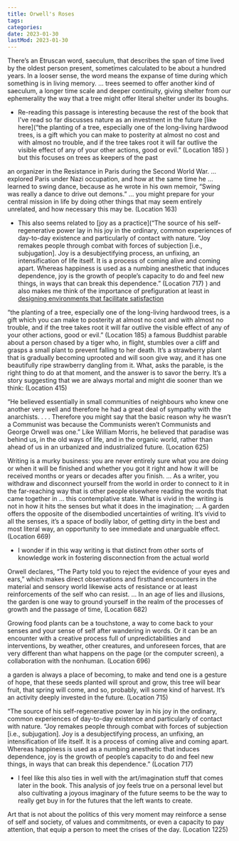 ```yaml
---
title: Orwell's Roses
tags:
categories:
date: 2023-01-30
lastMod: 2023-01-30
---
```

There’s an Etruscan word, saeculum, that describes the span of time lived by the oldest person present, sometimes calculated to be about a hundred years. In a looser sense, the word means the expanse of time during which something is in living memory. ... trees seemed to offer another kind of saeculum, a longer time scale and deeper continuity, giving shelter from our ephemerality the way that a tree might offer literal shelter under its boughs.

  + Re-reading this passage is interesting because the rest of the book that I've read so far discusses nature as an investment in the future [like here](“the planting of a tree, especially one of the long-living hardwood trees, is a gift which you can make to posterity at almost no cost and with almost no trouble, and if the tree takes root it will far outlive the visible effect of any of your other actions, good or evil.” (Location 185)
) but this focuses on trees as keepers of the past

an organizer in the Resistance in Paris during the Second World War. ... explored Paris under Nazi occupation, and how at the same time he ... learned to swing dance, because as he wrote in his own memoir, “Swing was really a dance to drive out demons.” ... you might prepare for your central mission in life by doing other things that may seem entirely unrelated, and how necessary this may be. (Location 163)

  + This also seems related to [joy as a practice](“The source of his self-regenerative power lay in his joy in the ordinary, common experiences of day-to-day existence and particularly of contact with nature. “Joy remakes people through combat with forces of subjection [i.e., subjugation]. Joy is a desubjectifying process, an unfixing, an intensification of life itself. It is a process of coming alive and coming apart. Whereas happiness is used as a numbing anesthetic that induces dependence, joy is the growth of people’s capacity to do and feel new things, in ways that can break this dependence.” (Location 717)
) and also makes me think of the importance of prefiguration at least in [designing environments that facilitate satisfaction](((6389042c-aefc-46bb-ae25-3bdd2ca53ed2)))

“the planting of a tree, especially one of the long-living hardwood trees, is a gift which you can make to posterity at almost no cost and with almost no trouble, and if the tree takes root it will far outlive the visible effect of any of your other actions, good or evil.” (Location 185)
a famous Buddhist parable about a person chased by a tiger who, in flight, stumbles over a cliff and grasps a small plant to prevent falling to her death. It’s a strawberry plant that is gradually becoming uprooted and will soon give way, and it has one beautifully ripe strawberry dangling from it. What, asks the parable, is the right thing to do at that moment, and the answer is to savor the berry. It’s a story suggesting that we are always mortal and might die sooner than we think: (Location 415)

“He believed essentially in small communities of neighbours who knew one another very well and therefore he had a great deal of sympathy with the anarchists. . . . Therefore you might say that the basic reason why he wasn’t a Communist was because the Communists weren’t Communists and George Orwell was one.” Like William Morris, he believed that paradise was behind us, in the old ways of life, and in the organic world, rather than ahead of us in an urbanized and industrialized future. (Location 625)

Writing is a murky business: you are never entirely sure what you are doing or when it will be finished and whether you got it right and how it will be received months or years or decades after you finish. ... As a writer, you withdraw and disconnect yourself from the world in order to connect to it in the far-reaching way that is other people elsewhere reading the words that came together in ... this contemplative state. What is vivid in the writing is not in how it hits the senses but what it does in the imagination; ... A garden offers the opposite of the disembodied uncertainties of writing. It’s vivid to all the senses, it’s a space of bodily labor, of getting dirty in the best and most literal way, an opportunity to see immediate and unarguable effect. (Location 669)

  + I wonder if in this way writing is that distinct from other sorts of knowledge work in fostering disconnection from the actual world

Orwell declares, “The Party told you to reject the evidence of your eyes and ears,” which makes direct observations and firsthand encounters in the material and sensory world likewise acts of resistance or at least reinforcements of the self who can resist. ... In an age of lies and illusions, the garden is one way to ground yourself in the realm of the processes of growth and the passage of time, (Location 682)

Growing food plants can be a touchstone, a way to come back to your senses and your sense of self after wandering in words. Or it can be an encounter with a creative process full of unpredictabilities and interventions, by weather, other creatures, and unforeseen forces, that are very different than what happens on the page (or the computer screen), a collaboration with the nonhuman. (Location 696)

a garden is always a place of becoming, to make and tend one is a gesture of hope, that these seeds planted will sprout and grow, this tree will bear fruit, that spring will come, and so, probably, will some kind of harvest. It’s an activity deeply invested in the future. (Location 715)

“The source of his self-regenerative power lay in his joy in the ordinary, common experiences of day-to-day existence and particularly of contact with nature. “Joy remakes people through combat with forces of subjection [i.e., subjugation]. Joy is a desubjectifying process, an unfixing, an intensification of life itself. It is a process of coming alive and coming apart. Whereas happiness is used as a numbing anesthetic that induces dependence, joy is the growth of people’s capacity to do and feel new things, in ways that can break this dependence.” (Location 717)
  + I feel like this also ties in well with the art/imagination stuff that comes later in the book. This analysis of joy feels true on a personal level but also cultivating a joyous imaginary of the future seems to be the way to really get buy in for the futures that the left wants to create.

Art that is not about the politics of this very moment may reinforce a sense of self and society, of values and commitments, or even a capacity to pay attention, that equip a person to meet the crises of the day. (Location 1225)
